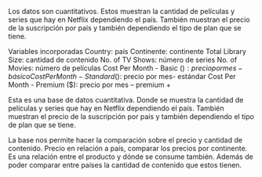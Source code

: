 Los datos son cuantitativos. Estos muestran la cantidad de películas y series que hay en Netflix dependiendo el país. También muestran el precio de la suscripción por país y también dependiendo el tipo de plan que se tiene. 

Variables incorporadas 
Country: país
Continente: continente
Total Library Size: cantidad de contenido
No. of TV Shows: número de series 
No. of Movies: número de películas
Cost Per Month - Basic ($): precio por mes - básico
Cost Per Month - Standard ($): precio por mes- estándar 
Cost Per Month - Premium ($): precio por mes – premium +


Esta es una base de datos cuantitativa. Donde se muestra la cantidad de películas y series que hay en Netflix dependiendo el país. También muestran el precio de la suscripción por país y también dependiendo el tipo de plan que se tiene. 

La base nos permite hacer la comparación sobre el precio y cantidad de contenido. Precio en relación a país, comparar los precios por continente. Es una relación entre el producto y dónde se consume también. Además de poder comparar entre países la cantidad de contenido que estos tienen.
